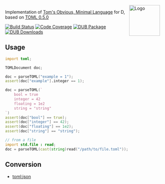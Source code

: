 <img align="right" alt="Logo" width="100" src="https://raw.githubusercontent.com/toml-lang/toml/master/logos/toml-100.png">

Implementation of [Tom's Obvious, Minimal Language](https://github.com/toml-lang/toml/blob/master/README.md) for D, based on
[TOML 0.5.0](https://github.com/toml-lang/toml/blob/master/versions/en/toml-v0.5.0.md)

[![Build Status](https://travis-ci.org/Kripth/toml.svg?branch=master)](https://travis-ci.org/Kripth/toml) 
[![Code Coverage](https://codecov.io/gh/Kripth/toml/branch/master/graph/badge.svg)](https://codecov.io/gh/Kripth/toml)
[![DUB Package](https://img.shields.io/dub/v/toml.svg)](https://code.dlang.org/packages/toml)
[![DUB Downloads](https://img.shields.io/dub/dt/toml.svg)](https://code.dlang.org/packages/toml)

Usage
-----

```d
import toml;

TOMLDocument doc;

doc = parseTOML("example = 1");
assert(doc["example"].integer == 1);

doc = parseTOML(`
	bool = true
	integer = 42
	floating = 1e2
	string = "string"
`)
assert(doc["bool"] == true);
assert(doc["integer"] == 42);
assert(doc["floating"] == 1e2);
assert(doc["string"] == "string");

// from a file
import std.file : read;
doc = parseTOML(cast(string)read("/path/to/file.toml"));
```

Conversion
----------

- [toml:json](json)
